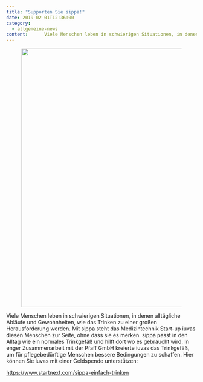```yaml
---
title: "Supporten Sie sippa!"
date: 2019-02-01T12:36:00
category:
  - allgemeine-news
content:      Viele Menschen leben in schwierigen Situationen, in denen alltägliche Abläufe und Gewohnheiten, wie das Trinken zu einer großen Herausforderung werden. Mit sippa steht das Medizintechnik Start-up iuvas diesen Menschen zur Seite, ohne dass sie es merken. sippa passt in den Alltag wie ein normales Trinkgefäß und hilft dort wo es gebraucht wird. In enger Zusammenarbeit mit der Pfaff GmbH kreierte iuvas das Trinkgefäß, um für pflegebedürftige Menschen bessere Bedingungen zu schaffen. Hier können Sie iuvas mit einer Geldspende unterstützen    https://www.startnext.com/sippa-einfach-trinken 
---
```


<figure class="wp-block-image size-large"><img loading="lazy" width="1024" height="683" src="/pfaff-gmbh_sippa-startnext-1024x683.jpg" alt="" class="wp-image-635" srcset="/pfaff-gmbh_sippa-startnext-1024x683.jpg 1024w, /pfaff-gmbh_sippa-startnext-300x200.jpg 300w, /pfaff-gmbh_sippa-startnext-768x512.jpg 768w, /pfaff-gmbh_sippa-startnext.jpg 1063w" sizes="(max-width: 1024px) 100vw, 1024px" /></figure>



<p>Viele Menschen leben in schwierigen Situationen, in denen alltägliche Abläufe und Gewohnheiten, wie das Trinken zu einer großen Herausforderung werden. Mit sippa steht das Medizintechnik Start-up iuvas diesen Menschen zur Seite, ohne dass sie es merken. sippa passt in den Alltag wie ein normales Trinkgefäß und hilft dort wo es gebraucht wird. In enger Zusammenarbeit mit der Pfaff GmbH kreierte iuvas das Trinkgefäß, um für pflegebedürftige Menschen bessere Bedingungen zu schaffen. Hier können Sie iuvas mit einer Geldspende unterstützen:</p>



<p><a href="https://www.startnext.com/sippa-einfach-trinken">https://www.startnext.com/sippa-einfach-trinken</a></p>
